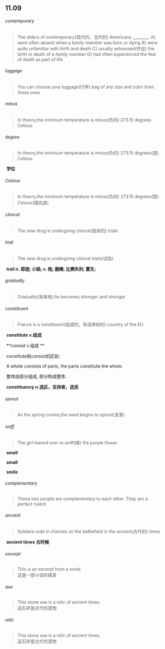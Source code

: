 ## 11.09

###### contemporary

> The elders of contemporary(现代的，当代的) Americans ________.
> 	A) were often absent when a family member was born or dying
> 	B) were quite unfamiliar with birth and death
> 	C) usually witnessed(作证) the birth or death of a family member
> 	D) had often experienced the fear of death as part of life



###### luggage

> You can choose your luggage(行李) bag of any size and color from these ones

###### minus

> In theory,the minimum temperature is minus(负的) 273.15 degrees Celsius

###### degree

> In theory,the minimum temperature is minus(负的) 273.15 degrees(度) Celsius

​	**学位**

###### Celsius

> In theory,the minimum temperature is minus(负的) 273.15 degrees(度) Celsius(摄氏度)

###### clinical

> The new drug is undergoing clinical(临床的) trials

###### trial

> The new drug is undergoing clinical trials(试验)

​	**trail	n.  踪迹; 小路; v.  拖; 磨蹭; 比赛失利; 蔓生;**



###### gradually

> Gradually(渐渐地),he becomes stronger and stronger

###### constituent

> France is a constituent(组成的，有选举权的) country of the EU

​	**constitute	v.组成**

​	**consist	v.组成	**

​	constitute和consist的区别:

​		A whole consists of parts, the parts constitute the whole.  

​			整体由部分组成, 部分构成整体.

​	**constituency	n.选区，支持者，选民**

###### sprout

> As the spring comes,the seed begins to sprout(发芽) 	

###### sniff

> The girl leaned over to sniff(嗅) the purple flower

​	**smell**

​	**small**

​	**smile**



###### complementary

> These two people are complementary to each other .They are a  perfect match

###### ancient

> Soldiers rode in chariots on the battlefield in the ancient(古代的) times

​	**ancient times	古时候**

###### excerpt

> This is an excerpt from a novel.  
> 	这是一部小说的摘录

###### axe

> This stone axe is a relic of ancient times.  
> 	这石斧是古代的遗物

###### relic

> This stone axe is a relic of ancient times.  
> 	这石斧是古代的遗物